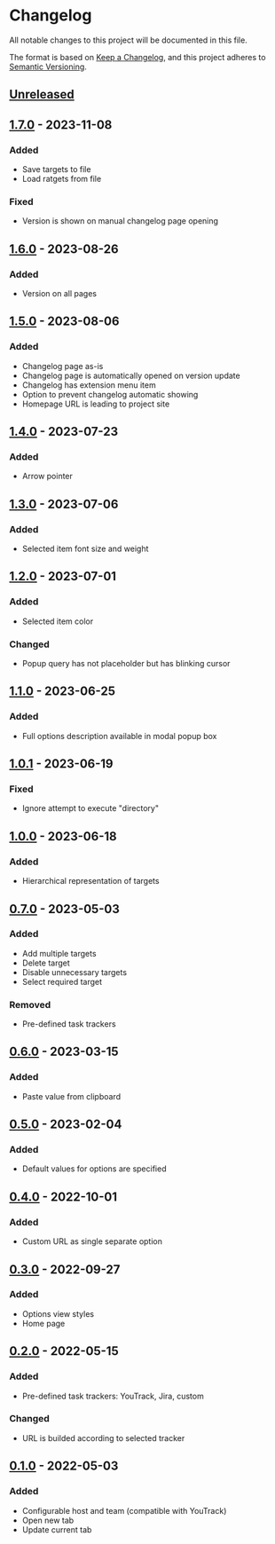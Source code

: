 # Changelog

All notable changes to this project will be documented in this file.

The format is based on [Keep a Changelog](https://keepachangelog.com/en/1.0.0/),
and this project adheres to [Semantic Versioning](https://semver.org/spec/v2.0.0.html).

## [Unreleased]

## [1.7.0] - 2023-11-08

### Added

- Save targets to file
- Load ratgets from file

### Fixed

- Version is shown on manual changelog page opening

## [1.6.0] - 2023-08-26

### Added

- Version on all pages

## [1.5.0] - 2023-08-06

### Added

- Changelog page as-is
- Changelog page is automatically opened on version update
- Changelog has extension menu item
- Option to prevent changelog automatic showing
- Homepage URL is leading to project site

## [1.4.0] - 2023-07-23

### Added

- Arrow pointer

## [1.3.0] - 2023-07-06

### Added

- Selected item font size and weight

## [1.2.0] - 2023-07-01

### Added

- Selected item color

### Changed

- Popup query has not placeholder but has blinking cursor

## [1.1.0] - 2023-06-25

### Added

- Full options description available in modal popup box

## [1.0.1] - 2023-06-19

### Fixed

- Ignore attempt to execute "directory"

## [1.0.0] - 2023-06-18

### Added

- Hierarchical representation of targets

## [0.7.0] - 2023-05-03

### Added

- Add multiple targets
- Delete target
- Disable unnecessary targets
- Select required target

### Removed

- Pre-defined task trackers

## [0.6.0] - 2023-03-15

### Added

- Paste value from clipboard

## [0.5.0] - 2023-02-04

### Added

- Default values for options are specified

## [0.4.0] - 2022-10-01

### Added

- Custom URL as single separate option

## [0.3.0] - 2022-09-27

### Added

- Options view styles
- Home page

## [0.2.0] - 2022-05-15

### Added

- Pre-defined task trackers: YouTrack, Jira, custom

### Changed

- URL is builded according to selected tracker

## [0.1.0] - 2022-05-03

### Added

- Configurable host and team (compatible with YouTrack)
- Open new tab
- Update current tab

[Unreleased]: https://github.com/vikian050194/track/compare/v1.7.0...HEAD
[1.7.0]: https://github.com/vikian050194/track/compare/v1.6.0...v1.7.0
[1.6.0]: https://github.com/vikian050194/track/compare/v1.5.0...v1.6.0
[1.5.0]: https://github.com/vikian050194/track/compare/v1.4.0...v1.5.0
[1.4.0]: https://github.com/vikian050194/track/compare/v1.3.0...v1.4.0
[1.3.0]: https://github.com/vikian050194/track/compare/v1.2.0...v1.3.0
[1.2.0]: https://github.com/vikian050194/track/compare/v1.1.0...v1.2.0
[1.1.0]: https://github.com/vikian050194/track/compare/v1.0.1...v1.1.0
[1.0.1]: https://github.com/vikian050194/track/compare/v1.0.0...v1.0.1
[1.0.0]: https://github.com/vikian050194/track/compare/v0.7.0...v1.0.0
[0.7.0]: https://github.com/vikian050194/track/compare/v0.6.0...v0.7.0
[0.6.0]: https://github.com/vikian050194/track/compare/v0.5.0...v0.6.0
[0.5.0]: https://github.com/vikian050194/track/compare/v0.4.0...v0.5.0
[0.4.0]: https://github.com/vikian050194/track/compare/v0.3.0...v0.4.0
[0.3.0]: https://github.com/vikian050194/track/compare/v0.2.0...v0.3.0
[0.2.0]: https://github.com/vikian050194/track/compare/v0.1.0...v0.2.0
[0.1.0]: https://github.com/vikian050194/track/releases/tag/v0.1.0
